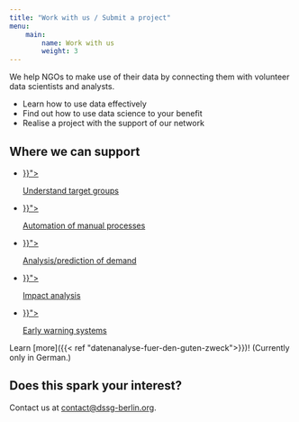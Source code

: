 ```yaml
---
title: "Work with us / Submit a project"
menu:
    main:
        name: Work with us
        weight: 3
---
```


We help NGOs to make use of their data by connecting them with volunteer data scientists and analysts.

- Learn how to use data effectively
- Find out how to use data science to your benefit
- Realise a project with the support of our network

## Where we can support

<div id="apply--what">
    <ul>
        <li>
            <a href="{{< ref "datenanalyse-fuer-den-guten-zweck#zielgruppen-verstehen">}}">
                <i class="fa fa-chart-pie"></i>
                <p>Understand target groups</p>
            </a>
        </li>
        <li>
            <a href="{{< ref "datenanalyse-fuer-den-guten-zweck#automatisierung-von-manuellen-prozessen">}}">
                <i  class="fa fa-cogs"></i>
                <p>Automation of manual processes</p>
            </a>
        </li>
        <li>
            <a href="{{< ref "datenanalyse-fuer-den-guten-zweck#bedarfsanalyse-vorhersage">}}">
                <i  class="fa fa-chart-line"></i>
                <p>Analysis/prediction of demand</p>
            </a>
        </li>
        <li>
            <a href="{{< ref "datenanalyse-fuer-den-guten-zweck#wirkungsanalyse">}}">
                <i  class="fa fa-balance-scale"></i>
                <p>Impact analysis</p>
            </a>
        </li>
        <li>
            <a href="{{< ref "datenanalyse-fuer-den-guten-zweck#frühwarnsysteme">}}">
                <i  class="fa fa-bolt"></i>
                <p>Early warning systems</p>
            </a>
        </li>
    </ul>
</div>

Learn [more]({{< ref "datenanalyse-fuer-den-guten-zweck">}})! (Currently only in German.)

## Does this spark your interest?

Contact us at [contact@dssg-berlin.org](mailto:contact@dssg-berlin.org).


<aside id="apply-form" style="display:none;">
<script src="https://static.airtable.com/js/embed/embed_snippet_v1.js"></script><iframe class="airtable-embed airtable-dynamic-height" src="https://airtable.com/embed/shrNeLV2jQaBuA4uf?backgroundColor=green" frameborder="0" onmousewheel="" width="100%" height="911" style="background: transparent; border: 1px solid #ccc;"></iframe>
</aside>

